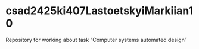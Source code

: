 # csad2425ki407LastoetskyiMarkiian10
Repository for working about task “Computer systems automated design”
